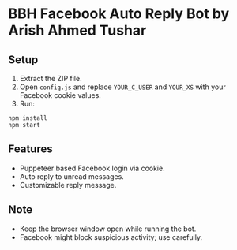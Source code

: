 # BBH Facebook Auto Reply Bot by Arish Ahmed Tushar

## Setup

1. Extract the ZIP file.
2. Open `config.js` and replace `YOUR_C_USER` and `YOUR_XS` with your Facebook cookie values.
3. Run:
```
npm install
npm start
```

## Features

- Puppeteer based Facebook login via cookie.
- Auto reply to unread messages.
- Customizable reply message.

## Note

- Keep the browser window open while running the bot.
- Facebook might block suspicious activity; use carefully.
